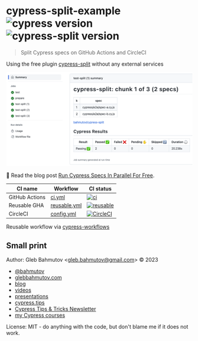 # cypress-split-example ![cypress version](https://img.shields.io/badge/cypress-13.3.0-brightgreen) ![cypress-split version](https://img.shields.io/badge/cypress--split-1.17.2-brightgreen)

> Split Cypress specs on GitHub Actions and CircleCI

Using the free plugin [cypress-split](https://github.com/bahmutov/cypress-split) without any external services

![Cypress split on GitHub Actions](./images/split.png)

📝 Read the blog post [Run Cypress Specs In Parallel For Free](https://glebbahmutov.com/blog/cypress-parallel-free/).

<!-- prettier-ignore-start -->
CI name | Workflow | CI status
--- | --- | ---
GitHub Actions | [ci.yml](./.github/workflows/ci.yml) | [![ci](https://github.com/bahmutov/cypress-split-example/actions/workflows/ci.yml/badge.svg?branch=main)](https://github.com/bahmutov/cypress-split-example/actions/workflows/ci.yml)
Reusable GHA | [reusable.yml](./.github/workflows/reusable.yml) | [![reusable](https://github.com/bahmutov/cypress-split-example/actions/workflows/reusable.yml/badge.svg?branch=main)](https://github.com/bahmutov/cypress-split-example/actions/workflows/reusable.yml)
CircleCI | [config.yml](./.circleci/config.yml) | [![CircleCI](https://dl.circleci.com/status-badge/img/gh/bahmutov/cypress-split-example/tree/main.svg?style=svg&circle-token=dfde227842eaaf720046feeb8ada7cd419732634)](https://dl.circleci.com/status-badge/redirect/gh/bahmutov/cypress-split-example/tree/main)
<!-- prettier-ignore-end -->

Reusable workflow via [cypress-workflows](https://github.com/bahmutov/cypress-workflows)

## Small print

Author: Gleb Bahmutov &lt;gleb.bahmutov@gmail.com&gt; &copy; 2023

- [@bahmutov](https://twitter.com/bahmutov)
- [glebbahmutov.com](https://glebbahmutov.com)
- [blog](https://glebbahmutov.com/blog)
- [videos](https://www.youtube.com/glebbahmutov)
- [presentations](https://slides.com/bahmutov)
- [cypress.tips](https://cypress.tips)
- [Cypress Tips & Tricks Newsletter](https://cypresstips.substack.com/)
- [my Cypress courses](https://cypress.tips/courses)

License: MIT - do anything with the code, but don't blame me if it does not work.
